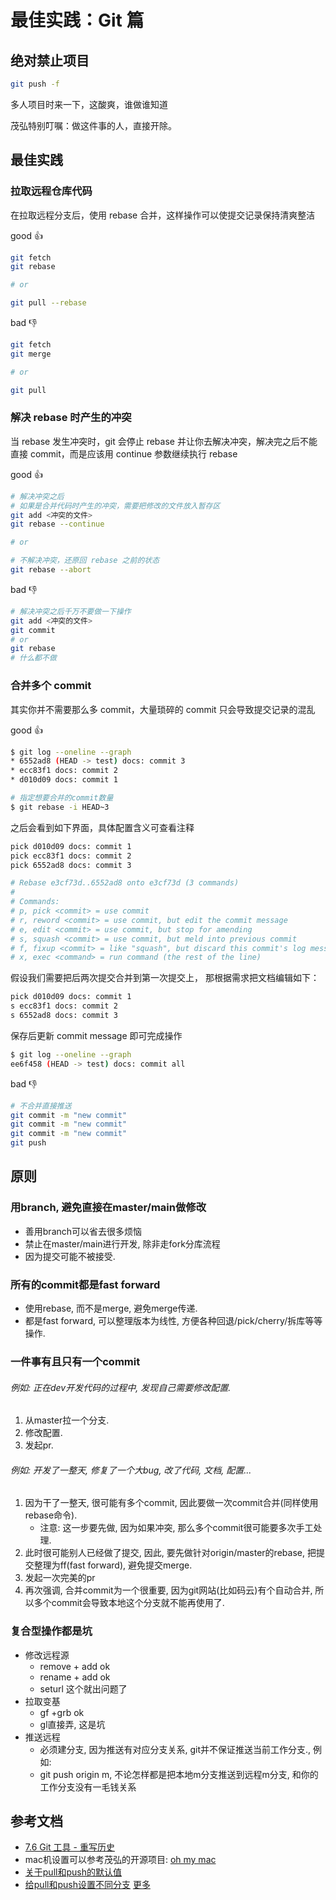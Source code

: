 # 最佳实践：Git 篇

## 绝对禁止项目

```bash
git push -f
```

多人项目时来一下，这酸爽，谁做谁知道

茂弘特别叮嘱：做这件事的人，直接开除。


## 最佳实践

### 拉取远程仓库代码

在拉取远程分支后，使用 rebase 合并，这样操作可以使提交记录保持清爽整洁

good 👍

```bash
git fetch
git rebase

# or

git pull --rebase
```

bad 👎

```bash
git fetch
git merge

# or

git pull
```

### 解决 rebase 时产生的冲突

当 rebase 发生冲突时，git 会停止 rebase 并让你去解决冲突，解决完之后不能直接 commit，而是应该用 continue 参数继续执行 rebase

good 👍

```bash
# 解决冲突之后
# 如果是合并代码时产生的冲突，需要把修改的文件放入暂存区
git add <冲突的文件>
git rebase --continue

# or

# 不解决冲突，还原回 rebase 之前的状态
git rebase --abort
```

bad 👎

```bash
# 解决冲突之后千万不要做一下操作
git add <冲突的文件>
git commit 
# or
git rebase
# 什么都不做
```

### 合并多个 commit

其实你并不需要那么多 commit，大量琐碎的 commit 只会导致提交记录的混乱

good 👍

```bash
$ git log --oneline --graph
* 6552ad8 (HEAD -> test) docs: commit 3
* ecc83f1 docs: commit 2
* d010d09 docs: commit 1

# 指定想要合并的commit数量
$ git rebase -i HEAD~3
```

之后会看到如下界面，具体配置含义可查看注释

```bash
pick d010d09 docs: commit 1
pick ecc83f1 docs: commit 2
pick 6552ad8 docs: commit 3

# Rebase e3cf73d..6552ad8 onto e3cf73d (3 commands)
#
# Commands:
# p, pick <commit> = use commit
# r, reword <commit> = use commit, but edit the commit message
# e, edit <commit> = use commit, but stop for amending
# s, squash <commit> = use commit, but meld into previous commit
# f, fixup <commit> = like "squash", but discard this commit's log message
# x, exec <command> = run command (the rest of the line) 
```

假设我们需要把后两次提交合并到第一次提交上，
那根据需求把文档编辑如下：

```bash
pick d010d09 docs: commit 1
s ecc83f1 docs: commit 2
s 6552ad8 docs: commit 3
```

保存后更新 commit message 即可完成操作

```bash
$ git log --oneline --graph
ee6f458 (HEAD -> test) docs: commit all
```

bad 👎

```bash
# 不合并直接推送
git commit -m "new commit"
git commit -m "new commit"
git commit -m "new commit"
git push 
```



## 原则

### 用branch, 避免直接在master/main做修改

- 善用branch可以省去很多烦恼
- 禁止在master/main进行开发, 除非走fork分库流程
- 因为提交可能不被接受.

### 所有的commit都是fast forward

- 使用rebase, 而不是merge, 避免merge传递.
- 都是fast forward, 可以整理版本为线性, 方便各种回退/pick/cherry/拆库等等操作.

### 一件事有且只有一个commit

###### 例如: 正在dev开发代码的过程中, 发现自己需要修改配置.

1. 从master拉一个分支.
2. 修改配置.
3. 发起pr.

###### 例如: 开发了一整天, 修复了一个大bug, 改了代码, 文档, 配置...

1. 因为干了一整天, 很可能有多个commit, 因此要做一次commit合并(同样使用rebase命令). 
   - 注意: 这一步要先做, 因为如果冲突, 那么多个commit很可能要多次手工处理.
2. 此时很可能别人已经做了提交, 因此, 要先做针对origin/master的rebase, 把提交整理为ff(fast forward), 避免提交merge.
3. 发起一次完美的pr
4. 再次强调, 合并commit为一个很重要, 因为git网站(比如码云)有个自动合并, 所以多个commit会导致本地这个分支就不能再使用了.

### 复合型操作都是坑

- 修改远程源
  - remove + add ok
  - rename + add ok
  - seturl 这个就出问题了
- 拉取变基
  - gf +grb ok
  - gl直接弄, 这是坑
- 推送远程
  - 必须建分支, 因为推送有对应分支关系, git并不保证推送当前工作分支., 例如:
  - git push origin m, 不论怎样都是把本地m分支推送到远程m分支, 和你的工作分支没有一毛钱关系


## 参考文档

- [7.6 Git 工具 - 重写历史](https://git-scm.com/book/zh/v2/Git-%E5%B7%A5%E5%85%B7-%E9%87%8D%E5%86%99%E5%8E%86%E5%8F%B2)
- mac机设置可以参考茂弘的开源项目: [oh my mac](git@github.com:lornally/oh-my-mac.git)
- [关于pull和push的默认值](https://segmentfault.com/a/1190000002783245)
- [给pull和push设置不同分支](https://stackoverflow.com/questions/45638858/how-to-set-up-branches-with-different-pull-push-upstreams) [更多](https://stackoverflow.com/questions/2916845/different-default-remote-tracking-branch-for-git-pull-and-git-push)

